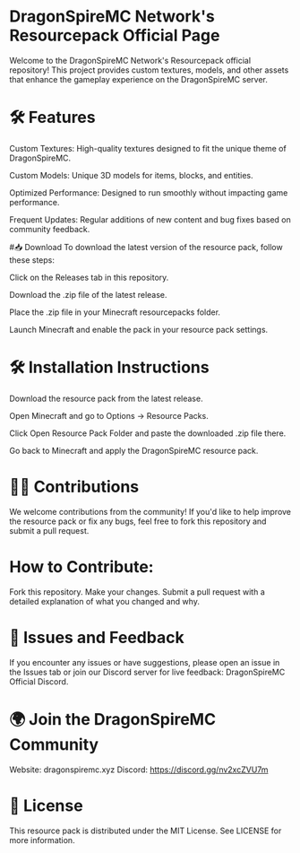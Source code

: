 # DragonSpireMC Network's Resourcepack Official Page

Welcome to the DragonSpireMC Network's Resourcepack official repository! This project provides custom textures, models, and other assets that enhance the gameplay experience on the DragonSpireMC server.

# 🛠 Features
Custom Textures: High-quality textures designed to fit the unique theme of DragonSpireMC.

Custom Models: Unique 3D models for items, blocks, and entities.

Optimized Performance: Designed to run smoothly without impacting game performance.

Frequent Updates: Regular additions of new content and bug fixes based on community feedback.

#📥 Download
To download the latest version of the resource pack, follow these steps:

Click on the Releases tab in this repository.

Download the .zip file of the latest release.

Place the .zip file in your Minecraft resourcepacks folder.

Launch Minecraft and enable the pack in your resource pack settings.

# 🛠 Installation Instructions
Download the resource pack from the latest release.

Open Minecraft and go to Options -> Resource Packs.

Click Open Resource Pack Folder and paste the downloaded .zip file there.

Go back to Minecraft and apply the DragonSpireMC resource pack.

# 🧑‍💻 Contributions
We welcome contributions from the community! If you'd like to help improve the resource pack or fix any bugs, feel free to fork this repository and submit a pull request.

# How to Contribute:
Fork this repository.
Make your changes.
Submit a pull request with a detailed explanation of what you changed and why.

# 🔧 Issues and Feedback
If you encounter any issues or have suggestions, please open an issue in the Issues tab or join our Discord server for live feedback: DragonSpireMC Official Discord.

# 🌍 Join the DragonSpireMC Community
Website: dragonspiremc.xyz
Discord: https://discord.gg/nv2xcZVU7m

# 📄 License
This resource pack is distributed under the MIT License. See LICENSE for more information.
